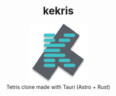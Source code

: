 <center>

# kekris
![](./public/logo-drop-shadow.png)  
Tetris clone made with Tauri (Astro + Rust)
</center>
